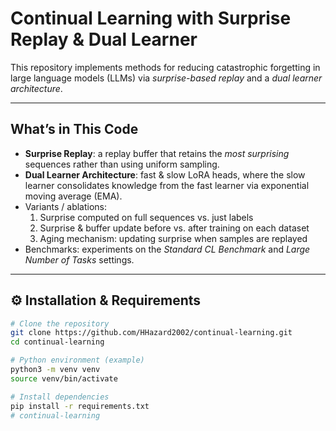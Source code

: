 # Continual Learning with Surprise Replay & Dual Learner

This repository implements methods for reducing catastrophic forgetting in large language models (LLMs) via *surprise-based replay* and a *dual learner architecture*.  

---

## What’s in This Code

- **Surprise Replay**: a replay buffer that retains the *most surprising* sequences rather than using uniform sampling.  
- **Dual Learner Architecture**: fast & slow LoRA heads, where the slow learner consolidates knowledge from the fast learner via exponential moving average (EMA).  
- Variants / ablations:  
  1. Surprise computed on full sequences vs. just labels  
  2. Surprise & buffer update before vs. after training on each dataset  
  3. Aging mechanism: updating surprise when samples are replayed  
- Benchmarks: experiments on the *Standard CL Benchmark* and *Large Number of Tasks* settings.  

---

## ⚙️ Installation & Requirements

```bash
# Clone the repository
git clone https://github.com/HHazard2002/continual-learning.git
cd continual-learning

# Python environment (example)
python3 -m venv venv
source venv/bin/activate

# Install dependencies
pip install -r requirements.txt
# continual-learning
